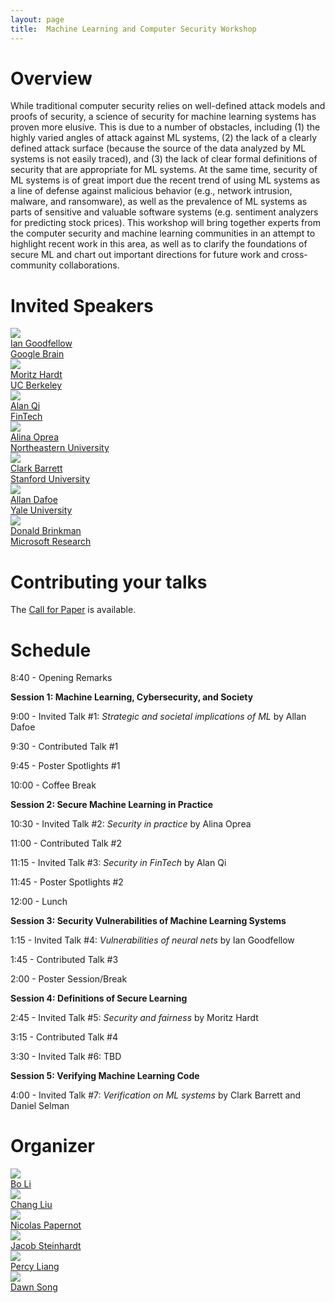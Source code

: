 ```yaml
---
layout: page
title:  Machine Learning and Computer Security Workshop
---
```


# Overview

While traditional computer security relies on well-defined
attack models and proofs of security, a science of security
for machine learning systems has proven more elusive. This
is due to a number of obstacles, including (1) the highly
varied angles of attack against ML systems, (2) the lack of
a clearly defined attack surface (because the source of the
data analyzed by ML systems is not easily traced), and (3)
the lack of clear formal definitions of security that are
appropriate for ML systems. At the same time, security of
ML systems is of great import due the recent trend of using
ML systems as a line of defense against malicious behavior
(e.g., network intrusion, malware, and ransomware), as well
as the prevalence of ML systems as parts of sensitive and
valuable software systems (e.g. sentiment analyzers for
predicting stock prices). This workshop will bring together
experts from the computer security and machine learning
communities in an attempt to highlight recent work in this
area, as well as to clarify the foundations of secure ML and
chart out important directions for future work and
cross-community collaborations.

# Invited Speakers

<div class="instructors">
     <div class="instructor">
       <a href="https://research.google.com/pubs/105214.html">
         <div class="instructorphoto"><img src="assets/people/iangoodfellow.jpg"/></div>
         <div>Ian Goodfellow</div>
         <div>Google Brain</div>
       </a>
     </div>
     <div class="instructor">
       <a href="http://mrtz.org/">
         <div class="instructorphoto"><img src="assets/people/mhardt.jpg"/></div>
         <div>Moritz Hardt</div>
         <div>UC Berkeley</div>
       </a>
     </div>
     <div class="instructor">
       <a href="https://www.cs.purdue.edu/homes/alanqi/">
         <div class="instructorphoto"><img src="assets/people/Yuan_Qi.jpg"/></div>
         <div>Alan Qi</div>
         <div>FinTech</div>
       </a>
     </div>
</div>

<div class="instructors">
     <div class="instructor">
       <a href="http://www.ccs.neu.edu/home/alina/">
         <div class="instructorphoto"><img src="assets/people/AlinaOprea.jpg"/></div>
         <div>Alina Oprea</div>
         <div>Northeastern University</div>
       </a>
     </div>
     <div class="instructor">
       <a href="http://theory.stanford.edu/~barrett/">
         <div class="instructorphoto"><img src="assets/people/ClarkBarrett.jpg"/></div>
         <div>Clark Barrett</div>
         <div>Stanford University</div>
       </a>
     </div>
     <div class="instructor">
       <a href="http://www.allandafoe.com/">
         <div class="instructorphoto"><img src="assets/people/dafoe.jpg"/></div>
         <div>Allan Dafoe</div>
         <div>Yale University</div>
       </a>
     </div>
     <div class="instructor">
       <a href="https://www.microsoft.com/en-us/research/people/donaldbr/">
         <div class="instructorphoto"><img src="assets/people/onstage.jpg"/></div>
         <div>Donald Brinkman</div>
         <div>Microsoft Research</div>
       </a>
     </div>
</div>


# Contributing your talks

The [Call for Paper](cfp.md) is available.

# Schedule

8:40 - Opening Remarks

**Session 1: Machine Learning, Cybersecurity, and Society**

9:00 - Invited Talk #1: *Strategic and societal implications of ML* by Allan Dafoe

9:30 - Contributed Talk #1

9:45 - Poster Spotlights #1

10:00 - Coffee Break

**Session 2: Secure Machine Learning in Practice**

10:30 - Invited Talk #2: *Security in practice* by Alina Oprea

11:00 - Contributed Talk #2

11:15 - Invited Talk #3: *Security in FinTech* by Alan Qi

11:45 - Poster Spotlights #2

12:00 - Lunch

**Session 3: Security Vulnerabilities of Machine Learning Systems**

1:15 - Invited Talk #4: *Vulnerabilities of neural nets* by Ian Goodfellow

1:45 - Contributed Talk #3

2:00 - Poster Session/Break

**Session 4: Definitions of Secure Learning**

2:45 - Invited Talk #5: *Security and fairness* by Moritz Hardt

3:15 - Contributed Talk #4

3:30 - Invited Talk #6: TBD

**Session 5: Verifying Machine Learning Code**

4:00 - Invited Talk #7: *Verification on ML systems* by Clark Barrett and Daniel Selman


# Organizer


<div class="instructors">
     <div class="organizer">
       <a href="mailto:crystalboli@berkeley.edu">
         <div class="instructorphoto"><img src="assets/people/boli.jpg"/></div>
         <div>Bo Li</div>
       </a>
     </div>
     <div class="organizer">
       <a href="mailto:liuchang@eecs.berkeley.edu">
         <div class="instructorphoto"><img src="assets/people/chang.jpg"/></div>
         <div>Chang Liu</div>
       </a>
     </div>
     <div class="organizer">
       <a href="mailto:ngp5056@cse.psu.edu">
         <div class="instructorphoto"><img src="assets/people/ngp.jpg"/></div>
         <div>Nicolas Papernot</div>
       </a>
     </div>
     <div class="organizer">
       <a href="mailto:jacob.steinhardt@gmail.com">
         <div class="instructorphoto"><img src="assets/people/jacob.png"/></div>
         <div>Jacob Steinhardt</div>
       </a>
     </div>
     <div class="organizer">
       <a href="mailto:pliang@stanford.edu">
         <div class="instructorphoto"><img src="assets/people/percy.jpg"/></div>
         <div>Percy Liang</div>
       </a>
     </div>
     <div class="organizer">
       <a href="mailto:dawnsong@cs.berkeley.edu">
         <div class="instructorphoto"><img src="assets/people/dawnsong.jpg"/></div>
         <div>Dawn Song</div>
       </a>
     </div>
</div>
